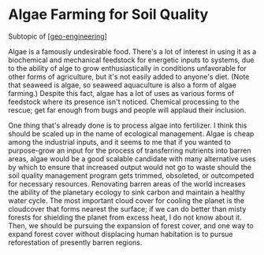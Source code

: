 # Algae Farming for Soil Quality

Subtopic of [[geo-engineering]]

Algae is a famously *un*desirable food.  There's a lot of interest in using it as a biochemical and mechanical feedstock for energetic inputs to systems, due to the ability of alge to grow enthusiastically in conditions unfavorable for other forms of agriculture, but it's not easily added to anyone's diet.  (Note that seaweed is algae, so seaweed aquaculture is also a form of algae farming.)  Despite this fact, algae has a lot of uses as various forms of feedstock where its presence isn't noticed.  Chemical processing to the rescue; get far enough from bugs and people will applaud their inclusion.

One thing that's already done is to process algae into fertilizer.  I think this should be scaled up in the name of ecological management.  Algae is cheap among the industrial inputs, and it seems to me that if you wanted to purpose-grow an input for the process of transferring nutrients into barren areas, algae would be a good scalable candidate with many alternative uses by which to ensure that increased output would not go to waste should the soil quality management program gets trimmed, obsoleted, or outcompeted for necessary resources.  Renovating barren areas of the world increases the ability of the planetary ecology to sink carbon and maintain a healthy water cycle.  The most important cloud cover for cooling the planet is the cloudcover that forms nearest the surface; if we can do better than misty forests for shielding the planet from excess heat, I do not know about it.  Then, we should be pursuing the expansion of forest cover, and one way to expand forest cover without displacing human habitation is to pursue reforestation of presently barren regions.

[//begin]: # "Autogenerated link references for markdown compatibility"
[geo-engineering]: geo-engineering "Geo-Engineering"
[//end]: # "Autogenerated link references"